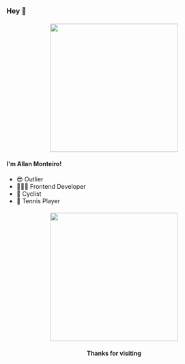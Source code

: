 ### Hey 👋

<h4 align="center"> 
<img src="https://media.giphy.com/media/wpoLqr5FT1sY0/giphy.gif" width="300px">
</h4>
<h4 align="left"> 
	I'm Allan Monteiro!
</h4>

- 😎 Outlier
- 👨🏼‍💻 Frontend Developer
- 🚴 Cyclist
- 🎾 Tennis Player

<h4 align="center"> 
<img src="https://media.giphy.com/media/M8PxVICV5KlezP1pGE/giphy.gif" width="300px">
</h4>
<h4 align="center"> 
	Thanks for visiting
</h4>

